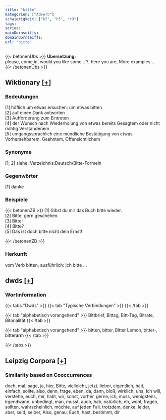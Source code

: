 ```yaml
---
title: "bitte"
kategorien: ["Adverb"]
schwierigkeit: ["k5", "h5", "r9"]
tags:
series:
mainDornseiffs:
domainDornseiffs:
url: "bitte"
---
```


{{< betonenÜbs >}}
**Übersetzung:**  
please, come in, would you like some …?, here you are, More examples...  
{{< /betonenÜbs >}}

## Wiktionary [[+](https://de.wiktionary.org/wiki/bitte)]

### Bedeutungen
[1] höflich um etwas ersuchen; um etwas bitten  
[2] auf einen Dank antworten  
[3] Aufforderung zum Eintreten  
[4] der Wunsch nach Wiederholung von etwas bereits Gesagtem oder nicht richtig Verstandenem  
[5] umgangssprachlich eine mündliche Bestätigung von etwas Vorhersehbarem, Geahntem, Offensichtlichem  

### Synonyme
[1, 2] siehe: Verzeichnis:Deutsch/Bitte-Formeln  

### Gegenwörter
[1] danke  

### Beispiele
{{< betonenZB >}}
[1] Gibst du mir das Buch bitte wieder.  
[2] Bitte, gern geschehen.  
[3] Bitte!  
[4] Bitte?  
[5] Das ist doch bitte nicht dein Ernst!  

{{< /betonenZB >}}
### Herkunft
vom Verb bitten, ausführlich: Ich bitte …  



## dwds [[+](https://www.dwds.de/wb/bitte)]

### Wortinformation
{{< tabs "Dwds" >}}
{{< tab "Typische Verbindungen" >}}
{{< /tab >}}

{{< tab "alphabetisch vorangehend" >}}
Bittbrief, Bittag, Bitt-Tag, Bitrate, Bitonalität
{{< /tab >}}

{{< tab "alphabetisch vorangehend" >}}
bitten, bitter, Bitter Lemon, bitter-, bitterarm
{{< /tab >}}

{{< /tabs >}}

## Leipzig Corpora [[+](https://corpora.uni-leipzig.de/en/res?word=bitte&corpusId=deu_newscrawl-public_2018)]


### Similarity based on Cooccurrences
doch, mal, sage, ja, hier, Bitte, vielleicht, jetzt, lieber, eigentlich, halt, einfach, sollte, also, denn, frage, eben, da, dann, bloß, wirklich, uns, Ich will, verstehe, euch, mir, habt, wir, sonst, vorher, gerne, ich, muss, wenigstens, irgendwann, unbedingt, man, musst, auch, hab, natürlich, eh, wohl, fragen, sollten, wahrscheinlich, möchte, auf jeden Fall, trotzdem, denke, leider, aber, seid, selber, Also, genau, Euch, hast, bestimmt, dir

